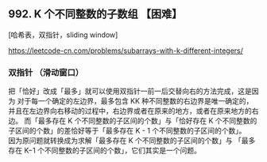 ## 992. K 个不同整数的子数组 【困难】     
[哈希表，双指针，sliding window]     

https://leetcode-cn.com/problems/subarrays-with-k-different-integers/    

### 双指针 （滑动窗口）      
把「恰好」改成「最多」就可以使用双指针一前一后交替向右的方法完成，这是因为 对于每一个确定的左边界，最多包含 KK 种不同整数的右边界是唯一确定的，并且在左边界向右移动的过程中，右边界或者在原来的地方，或者在原来地方的右边。
而「最多存在 K 个不同整数的子区间的个数」与「恰好存在 K 个不同整数的子区间的个数」的差恰好等于「最多存在 K - 1 个不同整数的子区间的个数」。     
因为原问题就转换成为求解「最多存在 K 个不同整数的子区间的个数」与 「最多存在 K−1 个不同整数的子区间的个数」，它们其实是一个问题。      






